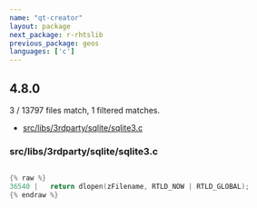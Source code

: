 ```yaml
---
name: "qt-creator"
layout: package
next_package: r-rhtslib
previous_package: geos
languages: ['c']
---
```

## 4.8.0
3 / 13797 files match, 1 filtered matches.

 - [src/libs/3rdparty/sqlite/sqlite3.c](#srclibs3rdpartysqlitesqlite3c)

### src/libs/3rdparty/sqlite/sqlite3.c

```c

{% raw %}
36540 |   return dlopen(zFilename, RTLD_NOW | RTLD_GLOBAL);
{% endraw %}

```